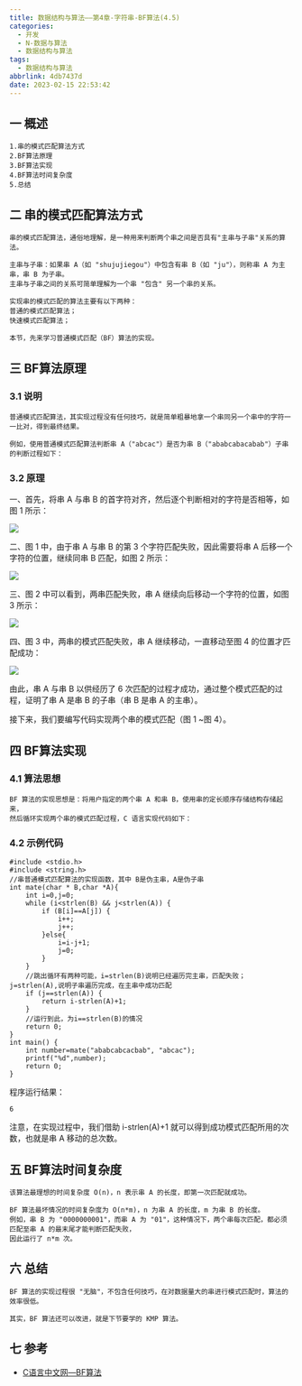 ```yaml
---
title: 数据结构与算法——第4章-字符串-BF算法(4.5)
categories:
  - 开发
  - N-数据与算法
  - 数据结构与算法
tags:
  - 数据结构与算法
abbrlink: 4db7437d
date: 2023-02-15 22:53:42
---
```

## 一 概述

```
1.串的模式匹配算法方式
2.BF算法原理
3.BF算法实现
4.BF算法时间复杂度
5.总结
```

<!--more-->

## 二 串的模式匹配算法方式

```
串的模式匹配算法，通俗地理解，是一种用来判断两个串之间是否具有"主串与子串"关系的算法。

主串与子串：如果串 A（如 "shujujiegou"）中包含有串 B（如 "ju"），则称串 A 为主串，串 B 为子串。
主串与子串之间的关系可简单理解为一个串 "包含" 另一个串的关系。

实现串的模式匹配的算法主要有以下两种：
普通的模式匹配算法；
快速模式匹配算法；

本节，先来学习普通模式匹配（BF）算法的实现。
```

## 三 BF算法原理

### 3.1 说明

```
普通模式匹配算法，其实现过程没有任何技巧，就是简单粗暴地拿一个串同另一个串中的字符一一比对，得到最终结果。

例如，使用普通模式匹配算法判断串 A（"abcac"）是否为串 B（"ababcabacabab"）子串的判断过程如下：
```

### 3.2 原理

一、首先，将串 A 与串 B 的首字符对齐，然后逐个判断相对的字符是否相等，如图 1 所示：

![][1]

二、图 1 中，由于串 A 与串 B 的第 3 个字符匹配失败，因此需要将串 A 后移一个字符的位置，继续同串 B 匹配，如图 2 所示：

![][2]

三、图 2 中可以看到，两串匹配失败，串 A 继续向后移动一个字符的位置，如图 3 所示：

![][3]

四、图 3 中，两串的模式匹配失败，串 A 继续移动，一直移动至图 4 的位置才匹配成功：

![][4]

由此，串 A 与串 B 以供经历了 6 次匹配的过程才成功，通过整个模式匹配的过程，证明了串 A 是串 B 的子串（串 B 是串 A 的主串）。

接下来，我们要编写代码实现两个串的模式匹配（图 1 ~图 4）。

## 四 BF算法实现

### 4.1 算法思想

```
BF 算法的实现思想是：将用户指定的两个串 A 和串 B，使用串的定长顺序存储结构存储起来，
然后循环实现两个串的模式匹配过程，C 语言实现代码如下：
```

### 4.2 示例代码

```
#include <stdio.h>
#include <string.h>
//串普通模式匹配算法的实现函数，其中 B是伪主串，A是伪子串
int mate(char * B,char *A){
    int i=0,j=0;
    while (i<strlen(B) && j<strlen(A)) {
        if (B[i]==A[j]) {
            i++;
            j++;
        }else{
            i=i-j+1;
            j=0;
        }
    }
    //跳出循环有两种可能，i=strlen(B)说明已经遍历完主串，匹配失败；j=strlen(A),说明子串遍历完成，在主串中成功匹配
    if (j==strlen(A)) {
        return i-strlen(A)+1;
    }
    //运行到此，为i==strlen(B)的情况
    return 0;
}
int main() {
    int number=mate("ababcabcacbab", "abcac");
    printf("%d",number);
    return 0;
}
```

程序运行结果：

```
6
```

注意，在实现过程中，我们借助 i-strlen(A)+1 就可以得到成功模式匹配所用的次数，也就是串 A 移动的总次数。

## 五 BF算法时间复杂度

```
该算法最理想的时间复杂度 O(n)，n 表示串 A 的长度，即第一次匹配就成功。

BF 算法最坏情况的时间复杂度为 O(n*m)，n 为串 A 的长度，m 为串 B 的长度。
例如，串 B 为 "0000000001"，而串 A 为 "01"，这种情况下，两个串每次匹配，都必须匹配至串 A 的最末尾才能判断匹配失败，
因此运行了 n*m 次。
```

## 六 总结

```
BF 算法的实现过程很 "无脑"，不包含任何技巧，在对数据量大的串进行模式匹配时，算法的效率很低。

其实，BF 算法还可以改进，就是下节要学的 KMP 算法。
```

## 七 参考

* [C语言中文网—BF算法](https://c.biancheng.net/view/3364.html)


[1]:https://cdn.jsdelivr.net/gh/PGzxc/CDN/blog-data-struct-basic/ds-chap4-5-1.png
[2]:https://cdn.jsdelivr.net/gh/PGzxc/CDN/blog-data-struct-basic/ds-chap4-5-2.png
[3]:https://cdn.jsdelivr.net/gh/PGzxc/CDN/blog-data-struct-basic/ds-chap4-5-3.png
[4]:https://cdn.jsdelivr.net/gh/PGzxc/CDN/blog-data-struct-basic/ds-chap4-5-4.png


